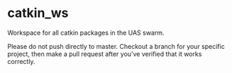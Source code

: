 # catkin_ws
Workspace for all catkin packages in the UAS swarm.

Please do not push directly to master. Checkout a branch for your specific project, then make a pull request after you've verified that it works correctly.
